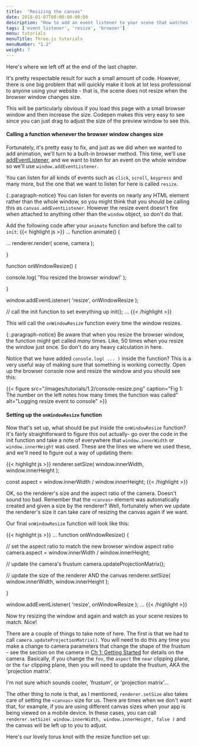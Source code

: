 ```yaml
---
title:  "Resizing the canvas"
date: 2018-01-07T00:00:00-00:00
description: "How to add an event listener to your scene that watches for when browser window size changes and updates your scene to match the new size"
tags: ['event listener', 'resize', 'browser']
menu: tutorials
menuTitle: Three.js tutorials
menuNumber: "1.2"
weight: 7
---
```


Here's where we left off at the end of the last chapter.

<p data-height="400" data-theme-id="0" data-slug-hash="GmJPrm" data-default-tab="result" class='codepen'></p>
<script async="async" src="//codepen.io/assets/embed/ei.js"></script>

It's pretty respectable result for such a small amount of code. However, there is one big problem that will quickly make it look at lot less professional to anyone using your website - that is, the scene does not resize when the browser window changes size.

This will be particularly obvious if you load this page with a small browser window and then increase the size. Codepen makes this very easy to see since you can just drag to adjust the size of the preview window to see this.

#### Calling a function whenever the browser window changes size

Fortunately, it's pretty easy to fix, and just as we did when we wanted to add animation, we'll turn to a built-in browser method. This time, we'll use [addEventListener](https://developer.mozilla.org/en-US/docs/Web/API/EventTarget/addEventListener), and we want to listen for an event on the whole window so we'll use `window.addEventListener`.

You can listen for all kinds of events such as `click`, `scroll`, `keypress` and many more, but the one that we want to listen for here is called `resize`.

{:.paragraph-notice}
You can listen for events on nearly any HTML element rather than the whole window, so you might think that you should be calling this as `canvas.addEventListener`. However the resize event doesn't fire when attached to anything other than the `window` object, so don't do that.

Add the following code after your `animate` function and before the call to `init`:
{{< highlight js >}}
...
function animate() {

  ...
  renderer.render( scene, camera );

}

function onWindowResize() {

  console.log( 'You resized the browser window!' );

}

window.addEventListener( 'resize', onWindowResize );

// call the init function to set everything up
init();
...
{{< /highlight >}}

This will call the `onWindowResize` function every time the window resizes.

{:.paragraph-notice}
Be aware that when you resize the browser window, the function might get called _many_ times. Like, 50 times when you resize the window just once. So don't do any heavy calculation in here.

Notice that we have added `console.log( ... )` inside the function? This is a very useful way of making sure that something is working correctly. Open up the browser console now and resize the window and you should see this:

{{< figure src="/images/tutorials/1.2/console-resize.png" caption="Fig 1: The number on the left notes how many times the function was called" alt="Logging resize event to console" >}}

#### Setting up the `onWindowResize` function

Now that's set up, what should be put inside the `onWindowResize` function? It's fairly straightforward to figure this out actually- go over the code in the init function and take a note of everywhere that `window.innerWidth` or `window.innerHeight` was used. These are the lines we where we used these, and we'll need to figure out a way of updating them:

{{< highlight js >}}
  renderer.setSize( window.innerWidth, window.innerHeight );

  const aspect = window.innerWidth / window.innerHeight;
{{< /highlight >}}

OK, so the renderer's size and the aspect ratio of the camera. Doesn't sound too bad.
Remember that the `<canvas>` element was automatically created and given a size by the renderer? Well, fortunately when we update the renderer's size it can take care of resizing the canvas again if we want.

Our final `onWindowResize` function will look like this:

{{< highlight js >}}
...
function onWindowResize() {

  // set the aspect ratio to match the new browser window aspect ratio
  camera.aspect = window.innerWidth / window.innerHeight;

  // update the camera's frustum
  camera.updateProjectionMatrix();

  // update the size of the renderer AND the canvas
  renderer.setSize( window.innerWidth, window.innerHeight );

}

window.addEventListener( 'resize', onWindowResize );
...
{{< /highlight >}}

Now try resizing the window and again and watch as your scene resizes to match. Nice!

There are a couple of things to take note of here. The first is that we had to call `camera.updateProjectionMatrix()`. You will need to do this any time you make a change to camera parameters that change the shape of the frustum - see the section on the camera in  [Ch 1: Getting Started](/tutorials/1-0-getting-started/#the-camera) for details on the camera. Basically, if you change the `fov`, the `aspect` the `near` clipping plane, or the `far` clipping plane, then you will need to update the frustum, AKA the 'projection matrix'.

I'm not sure which sounds cooler, 'frustum', or 'projection matrix'...

The other thing to note is that, as I mentioned, `renderer.setSize` also takes care of setting the `<canvas>` size for us. There are times when we don't want that, for example, if you are using different canvas sizes when your app is being viewed on a mobile device.
In these cases, you can call `renderer.setSize( window.innerWidth, window.innerHeight, false )` and the canvas will be left up to you to adjust.

Here's our lovely torus knot with the resize function set up:

<p data-height="400" data-theme-id="0" data-slug-hash="QaKqzq" data-default-tab="result" class='codepen'></p>
<script async="async" src="//codepen.io/assets/embed/ei.js"></script>